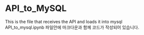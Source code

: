 # API_to_MySQL
This is the file that receives the API and loads it into mysql
API_to_mysql.ipynb 파일안에 마크다운과 함께 코드가 작성되어 있습니다.
